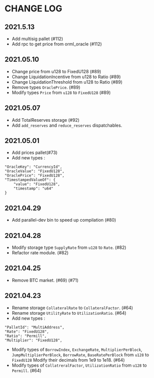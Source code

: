 # CHANGE LOG

## 2021.5.13
- Add multisig pallet (#112)
- Add rpc to get price from orml_oracle (#112)

## 2021.05.10
- Change price from u128 to FixedU128 (#89)
- Change LiquidationIncentive from u128 to Ratio (#89)
- Change LiquidationThreshold from u128 to Ratio (#89)
- Remove types `OraclePrice`. (#89)
- Modify types `Price` from `u128` to `FixedU128` (#89)

## 2021.05.07
- Add TotalReserves storage (#92)
- Add `add_reserves` and `reduce_reserves` dispatchables.

## 2021.05.01
- Add prices pallet(#73)
- Add new types :
```
"OracleKey": "CurrencyId",
"OracleValue": "FixedU128",
"OraclePrice": "FixedU128",
"TimestampedValueOf": {
    "value": "FixedU128",
    "timestamp": "u64"
}
```

## 2021.04.29
- Add parallel-dev bin to speed up compilation (#80)

## 2021.04.28
- Modify storage type `SupplyRate` from `u128` to `Rate`. (#82)
- Refactor rate module. (#82)

## 2021.04.25
- Remove BTC market. (#69) (#71)

## 2021.04.23
- Rename storage `CollateralRate` to `CollateralFactor`. (#64)
- Rename storage `UtilityRate` to `UtilizationRatio`. (#64)
- Add new types :

```
"PalletId": "MultiAddress",
"Rate": "FixedU128",
"Ratio": "Permill",
"Multiplier": "FixedU128",
```

- Modify types of `BorrowIndex`, `ExchangeRate`, `MultiplierPerBlock`, `JumpMultiplierPerBlock`, `BorrowRate`, `BaseRatePerBlock` from `u128` to `FixedU128` Modify their decimals from 1e9 to 1e18. (#64)
- Modify types of `CollatreralFactor`, `UtilizationRatio` from `u128` to `Permill`. (#64)
